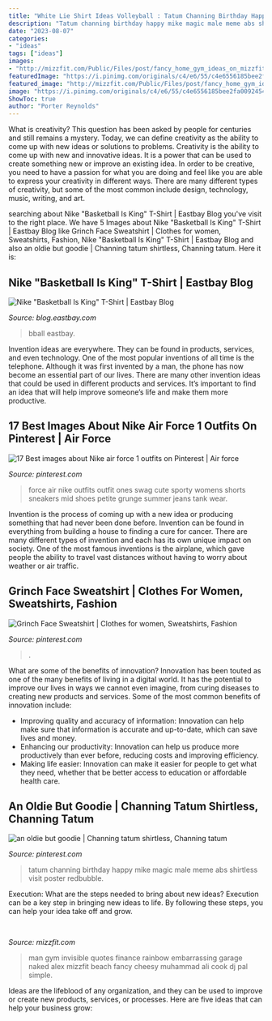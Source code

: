 ```yaml
---
title: "White Lie Shirt Ideas Volleyball : Tatum Channing Birthday Happy Mike Magic Male Meme Abs Shirtless Visit Poster Redbubble"
description: "Tatum channing birthday happy mike magic male meme abs shirtless visit poster redbubble"
date: "2023-08-07"
categories:
- "ideas"
tags: ["ideas"]
images:
- "http://mizzfit.com/Public/Files/post/fancy_home_gym_ideas_on_mizzfit_50420a3104.jpg"
featuredImage: "https://i.pinimg.com/originals/c4/e6/55/c4e6556185bee2fa00924543962ba772.jpg"
featured_image: "http://mizzfit.com/Public/Files/post/fancy_home_gym_ideas_on_mizzfit_50420a3104.jpg"
image: "https://i.pinimg.com/originals/c4/e6/55/c4e6556185bee2fa00924543962ba772.jpg"
ShowToc: true
author: "Porter Reynolds"
---
```



What is creativity? This question has been asked by people for centuries and still remains a mystery. Today, we can define creativity as the ability to come up with new ideas or solutions to problems.
Creativity is the ability to come up with new and innovative ideas. It is a power that can be used to create something new or improve an existing idea. In order to be creative, you need to have a passion for what you are doing and feel like you are able to express your creativity in different ways. There are many different types of creativity, but some of the most common include design, technology, music, writing, and art.

	

		
searching about Nike &quot;Basketball Is King&quot; T-Shirt | Eastbay Blog you've visit to the right place. We have 5 Images about Nike &quot;Basketball Is King&quot; T-Shirt | Eastbay Blog like Grinch Face Sweatshirt | Clothes for women, Sweatshirts, Fashion, Nike &quot;Basketball Is King&quot; T-Shirt | Eastbay Blog and also an oldie but goodie | Channing tatum shirtless, Channing tatum. Here it is:
		
    
## Nike &quot;Basketball Is King&quot; T-Shirt | Eastbay Blog

<img loading=lazy src="https://s8264.pcdn.co/wp-content/uploads/2011/11/BBall-is-king-T-01.jpg" onerror="this.onerror=null;this.src='https://tse4.mm.bing.net/th?id=OIP.wECE61Ab-gqjSN-tyh5qJAHaK7&amp;pid=15.1';" alt="Nike &quot;Basketball Is King&quot; T-Shirt | Eastbay Blog">

_Source: blog.eastbay.com_

>bball eastbay. 

	

Invention ideas are everywhere. They can be found in products, services, and even technology. One of the most popular inventions of all time is the telephone. Although it was first invented by a man, the phone has now become an essential part of our lives. There are many other invention ideas that could be used in different products and services. It’s important to find an idea that will help improve someone’s life and make them more productive.

    
## 17 Best Images About Nike Air Force 1 Outfits On Pinterest | Air Force

<img loading=lazy src="https://s-media-cache-ak0.pinimg.com/736x/88/56/78/885678cef0c23ea887e160e632c3fd0f.jpg" onerror="this.onerror=null;this.src='https://tse1.mm.bing.net/th?id=OIP.mhbtfLoMRXIwjouZsdZntQHaLH&amp;pid=15.1';" alt="17 Best images about Nike air force 1 outfits on Pinterest | Air force">

_Source: pinterest.com_

>force air nike outfits outfit ones swag cute sporty womens shorts sneakers mid shoes petite grunge summer jeans tank wear. 

	

Invention is the process of coming up with a new idea or producing something that had never been done before. Invention can be found in everything from building a house to finding a cure for cancer. There are many different types of invention and each has its own unique impact on society. One of the most famous inventions is the airplane, which gave people the ability to travel vast distances without having to worry about weather or air traffic.

    
## Grinch Face Sweatshirt | Clothes For Women, Sweatshirts, Fashion

<img loading=lazy src="https://i.pinimg.com/originals/c4/e6/55/c4e6556185bee2fa00924543962ba772.jpg" onerror="this.onerror=null;this.src='https://tse1.mm.bing.net/th?id=OIP.m6Ca6kpQEClTPYfx-IsmHAHaH4&amp;pid=15.1';" alt="Grinch Face Sweatshirt | Clothes for women, Sweatshirts, Fashion">

_Source: pinterest.com_

>. 

	

What are some of the benefits of innovation?
Innovation has been touted as one of the many benefits of living in a digital world. It has the potential to improve our lives in ways we cannot even imagine, from curing diseases to creating new products and services. Some of the most common benefits of innovation include: 
- Improving quality and accuracy of information: Innovation can help make sure that information is accurate and up-to-date, which can save lives and money. 
- Enhancing our productivity: Innovation can help us produce more productively than ever before, reducing costs and improving efficiency. 
- Making life easier: Innovation can make it easier for people to get what they need, whether that be better access to education or affordable health care.

    
## An Oldie But Goodie | Channing Tatum Shirtless, Channing Tatum

<img loading=lazy src="https://i.pinimg.com/736x/fc/0a/4b/fc0a4b019b33928ba0e47173aa390a0a.jpg" onerror="this.onerror=null;this.src='https://tse3.mm.bing.net/th?id=OIP.l7j2su8JfhzW1iOUlpk8OQAAAA&amp;pid=15.1';" alt="an oldie but goodie | Channing tatum shirtless, Channing tatum">

_Source: pinterest.com_

>tatum channing birthday happy mike magic male meme abs shirtless visit poster redbubble. 

	

Execution: What are the steps needed to bring about new ideas?
Execution can be a key step in bringing new ideas to life. By following these steps, you can help your idea take off and grow.

    
## 

<img loading=lazy src="http://mizzfit.com/Public/Files/post/fancy_home_gym_ideas_on_mizzfit_50420a3104.jpg" onerror="this.onerror=null;this.src='https://tse2.mm.bing.net/th?id=OIP.Cxdz2F7GpY2kgeekHD-jGgHaEe&amp;pid=15.1';" alt="">

_Source: mizzfit.com_

>man gym invisible quotes finance rainbow embarrassing garage naked alex mizzfit beach fancy cheesy muhammad ali cook dj pal simple. 

	

Ideas are the lifeblood of any organization, and they can be used to improve or create new products, services, or processes. Here are five ideas that can help your business grow:

